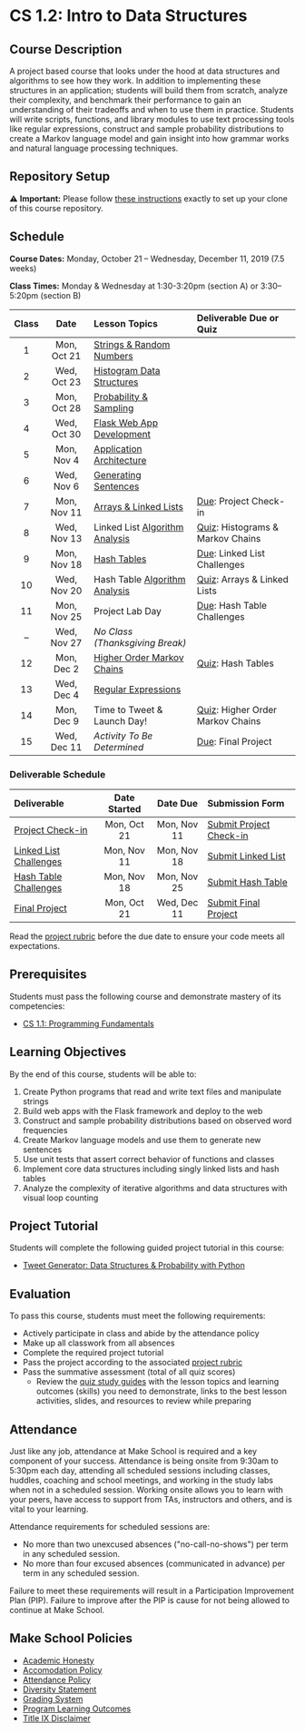 # CS 1.2: Intro to Data Structures

## Course Description

A project based course that looks under the hood at data structures and algorithms to see how they work. In addition to implementing these structures in an application; students will build them from scratch, analyze their complexity, and benchmark their performance to gain an understanding of their tradeoffs and when to use them in practice. Students will write scripts, functions, and library modules to use text processing tools like regular expressions, construct and sample probability distributions to create a Markov language model and gain insight into how grammar works and natural language processing techniques.


## Repository Setup

:warning: **Important:** Please follow [these instructions](Setup.md) exactly to set up your clone of this course repository.


## Schedule

**Course Dates:** Monday, October 21 – Wednesday, December 11, 2019 (7.5 weeks)

**Class Times:** Monday & Wednesday at 1:30-3:20pm (section A) or 3:30–5:20pm (section B)


| Class |    Date     |           Lesson Topics           |   Deliverable Due or Quiz   |
|:-----:|:-----------:|:----------------------------------|:----------------------------|
|   1   | Mon, Oct 21 | [Strings & Random Numbers][]      |
|   2   | Wed, Oct 23 | [Histogram Data Structures][]     |
|   3   | Mon, Oct 28 | [Probability & Sampling][]        |
|   4   | Wed, Oct 30 | [Flask Web App Development][]     |
|   5   | Mon, Nov  4 | [Application Architecture][]      |
|   6   | Wed, Nov  6 | [Generating Sentences][]          |
|   7   | Mon, Nov 11 | [Arrays & Linked Lists][]         | [Due]: Project Check-in       |
|   8   | Wed, Nov 13 | Linked List [Algorithm Analysis][]| [Quiz]: Histograms & Markov Chains|
|   9   | Mon, Nov 18 | [Hash Tables][]                   | [Due]: Linked List Challenges |
|  10   | Wed, Nov 20 | Hash Table [Algorithm Analysis][] | [Quiz]: Arrays & Linked Lists |
|  11   | Mon, Nov 25 | Project Lab Day                   | [Due]: Hash Table Challenges  |
|   –   | Wed, Nov 27 | *No Class (Thanksgiving Break)*   |
|  12   | Mon, Dec  2 | [Higher Order Markov Chains][]    | [Quiz]: Hash Tables           |
|  13   | Wed, Dec  4 | [Regular Expressions][]           |
|  14   | Mon, Dec  9 | Time to Tweet & Launch Day!       | [Quiz]: Higher Order Markov Chains
|  15   | Wed, Dec 11 | *Activity To Be Determined*       | [Due]: Final Project          |

[Strings & Random Numbers]: Lessons/RandomStrings.md
[Histogram Data Structures]: Lessons/Histograms.md
[Probability & Sampling]: Lessons/Probability.md
[Flask Web App Development]: Lessons/FlaskWebApp.md
[Application Architecture]: Lessons/Architecture.md
[Generating Sentences]: Lessons/Sentences.md
[Arrays & Linked Lists]: Lessons/ArraysLinkedLists.md
[Hash Tables]: Lessons/HashTables.md
[Algorithm Analysis]: Lessons/AlgorithmAnalysis.md
[Higher Order Markov Chains]: Lessons/MarkovChains.md
[Regular Expressions]: Lessons/RegularExpressions.md

[Due]: ReadMe.md#Deliverable-Schedule
[Quiz]: https://make.sc/cs12-quiz-study-guides


### Deliverable Schedule

|        Deliverable         | Date Started |  Date Due   |       Submission Form       |
|:---------------------------|:------------:|:-----------:|:----------------------------|
| [Project Check-in][]       | Mon, Oct 21  | Mon, Nov 11 | [Submit Project Check-in][] |
| [Linked List Challenges][] | Mon, Nov 11  | Mon, Nov 18 | [Submit Linked List][]      |
| [Hash Table Challenges][]  | Mon, Nov 18  | Mon, Nov 25 | [Submit Hash Table][]       |
| [Final Project][]          | Mon, Oct 21  | Wed, Dec 11 | [Submit Final Project][]    |

Read the [project rubric][] before the due date to ensure your code meets all expectations.

[Project Check-in]: Lessons/FlaskWebApp.md
[Linked List Challenges]: Lessons/ArraysLinkedLists.md#Challenges
[Hash Table Challenges]: Lessons/HashTables.md#Challenges
[Final Project]: Lessons/MarkovChains.md

[Submit Project Check-in]: https://make.sc/submit-tweet-generator-1
[Submit Linked List]: https://make.sc/submit-linked-list
[Submit Hash Table]: https://make.sc/submit-hash-table
[Submit Final Project]: https://make.sc/submit-tweet-generator

[project rubric]: https://make.sc/cs12-rubric


## Prerequisites

Students must pass the following course and demonstrate mastery of its competencies:
-   [CS 1.1: Programming Fundamentals](https://make.sc/cs11)


## Learning Objectives

By the end of this course, students will be able to:
1.   Create Python programs that read and write text files and manipulate strings
1.   Build web apps with the Flask framework and deploy to the web
1.   Construct and sample probability distributions based on observed word frequencies
1.   Create Markov language models and use them to generate new sentences
1.   Use unit tests that assert correct behavior of functions and classes
1.   Implement core data structures including singly linked lists and hash tables
1.   Analyze the complexity of iterative algorithms and data structures with visual loop counting


## Project Tutorial

Students will complete the following guided project tutorial in this course:
-   [Tweet Generator: Data Structures & Probability with Python](https://make.sc/tweet-generator)


## Evaluation

To pass this course, students must meet the following requirements:
-   Actively participate in class and abide by the attendance policy
-   Make up all classwork from all absences
-   Complete the required project tutorial
-   Pass the project according to the associated [project rubric][]
-   Pass the summative assessment (total of all quiz scores)
    - Review the [quiz study guides][] with the lesson topics and learning outcomes (skills) you need to demonstrate, links to the best lesson activities, slides, and resources to review while preparing

[quiz study guides]: https://make.sc/cs12-quiz-study-guides


## Attendance

Just like any job, attendance at Make School is required and a key component of your success. Attendance is being onsite from 9:30am to 5:30pm each day, attending all scheduled sessions including classes, huddles, coaching and school meetings, and working in the study labs when not in a scheduled session. Working onsite allows you to learn with your peers, have access to support from TAs, instructors and others, and is vital to your learning.

Attendance requirements for scheduled sessions are:
-   No more than two unexcused absences ("no-call-no-shows") per term in any scheduled session.
-   No more than four excused absences (communicated in advance) per term in any scheduled session.

Failure to meet these requirements will result in a Participation Improvement Plan (PIP).
Failure to improve after the PIP is cause for not being allowed to continue at Make School.


## Make School Policies

-   [Academic Honesty](https://make.sc/academic-honesty)
-   [Accomodation Policy](https://make.sc/accommodations-for-students)
-   [Attendance Policy](https://make.sc/attendance-policy)
-   [Diversity Statement](https://make.sc/diversity-and-inclusion-policy)
-   [Grading System](https://make.sc/grading-system)
-   [Program Learning Outcomes](https://make.sc/program-learning-outcomes)
-   [Title IX Disclaimer](https://make.sc/title-ix-policy)

